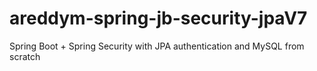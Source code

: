 # areddym-spring-jb-security-jpaV7
Spring Boot + Spring Security with JPA authentication and MySQL from scratch 
